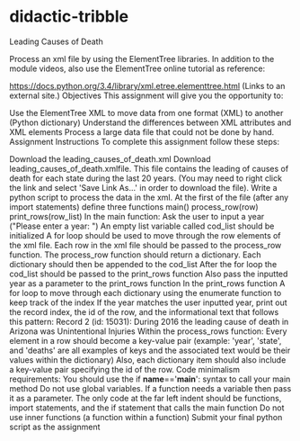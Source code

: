 # didactic-tribble
Leading Causes of Death

Process an xml file by using the ElementTree libraries. In addition to the module videos, also use the ElementTree online tutorial as reference:

https://docs.python.org/3.4/library/xml.etree.elementtree.html (Links to an external site.)
Objectives
This assignment will give you the opportunity to:

Use the ElementTree XML to move data from one format (XML) to another (Python dictionary)
Understand the differences between XML attributes and XML elements
Process a large data file that could not be done by hand.
Assignment Instructions
To complete this assignment follow these steps:

Download the leading_causes_of_death.xml  Download leading_causes_of_death.xmlfile. This file contains the leading of causes of death for each state during the last 20 years. (You may need to right click the link and select 'Save Link As...' in order to download the file).
Write a python script to process the data in the xml.
At the first of the file (after any import statements) define three functions
main()
process_row(row)
print_rows(row_list)
In the main function:
Ask the user to input a year ("Please enter a year: ")
An empty list variable called cod_list should be initialized
A for loop should be used to move through the row elements of the xml file.
Each row in the xml file should be passed to the process_row function. The process_row function should return a dictionary. Each dictionary should then be appended to the cod_list
After the for loop the cod_list should be passed to the print_rows function
Also pass the inputted year as a parameter to the print_rows function
In the print_rows function
A for loop to move through each dictionary using the enumerate function to keep track of the index
If the year matches the user inputted year, print out the record index, the id of the row, and the informational text that follows this pattern:
Record 2 (id: 15031): During 2016 the leading cause of death in Arizona was Unintentional Injuries
Within the process_rows function:
Every element in a row should become a key-value pair (example: 'year', 'state', and 'deaths' are all examples of keys and the associated text would be their values within the dictionary)
Also, each dictionary item should also include a key-value pair specifying the id of the row.
Code minimalism requirements:
You should use the if __name__=='__main__':  syntax to call your main method
Do not use global variables. If a function needs a variable then pass it as a parameter.
The only code at the far left indent should be functions, import statements, and the if statement that calls the main function
Do not use inner functions (a function within a function)
Submit your final python script as the assignment
